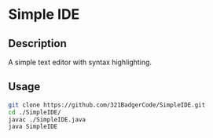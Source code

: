 # Simple IDE

## Description

A simple text editor with syntax highlighting.

## Usage

```sh
git clone https://github.com/321BadgerCode/SimpleIDE.git
cd ./SimpleIDE/
javac ./SimpleIDE.java
java SimpleIDE
```